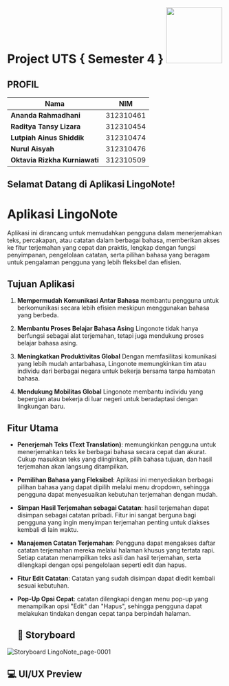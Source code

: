# Project UTS { Semester 4 } <img src=https://i.pinimg.com/564x/fd/88/8c/fd888c43145aa84d5e3037082d470910.jpg width="130px">
## PROFIL
| Nama           |             NIM            |
| -------------------|----------------------------|
| **Ananda Rahmadhani**           |         312310461       |
| **Raditya Tansy Lizara**            |          312310454         |
| **Lutpiah Ainus Shiddik**          |          312310474         |
| **Nurul Aisyah**    |     312310476     |
| **Oktavia Rizkha Kurniawati** | 312310509 |

## Selamat Datang di Aplikasi **LingoNote**!

# Aplikasi LingoNote

Aplikasi ini dirancang untuk memudahkan pengguna dalam menerjemahkan teks, percakapan, atau catatan dalam berbagai bahasa, memberikan akses ke fitur terjemahan yang cepat dan praktis, lengkap dengan fungsi penyimpanan, pengelolaan catatan, serta pilihan bahasa yang beragam untuk pengalaman pengguna yang lebih fleksibel dan efisien.

## Tujuan Aplikasi

1. **Mempermudah Komunikasi Antar Bahasa**
   membantu pengguna untuk berkomunikasi secara lebih efisien meskipun menggunakan bahasa yang berbeda. 

2. **Membantu Proses Belajar Bahasa Asing**
   Lingonote tidak hanya berfungsi sebagai alat terjemahan, tetapi juga mendukung proses belajar bahasa asing.

3. **Meningkatkan Produktivitas Global**
   Dengan memfasilitasi komunikasi yang lebih mudah antarbahasa, Lingonote memungkinkan tim atau individu dari berbagai negara untuk bekerja bersama tanpa hambatan bahasa. 

4. **Mendukung Mobilitas Global**
   Lingonote membantu individu yang bepergian atau bekerja di luar negeri untuk beradaptasi dengan lingkungan baru.

## Fitur Utama

- **Penerjemah Teks (Text Translation)**: memungkinkan pengguna untuk menerjemahkan teks ke berbagai bahasa secara cepat dan akurat. Cukup masukkan teks yang diinginkan, pilih bahasa tujuan, dan hasil terjemahan akan langsung ditampilkan.
- **Pemilihan Bahasa yang Fleksibel**: Aplikasi ini menyediakan berbagai pilihan bahasa yang dapat dipilih melalui menu dropdown, sehingga pengguna dapat menyesuaikan kebutuhan terjemahan dengan mudah.
- **Simpan Hasil Terjemahan sebagai Catatan**: hasil terjemahan dapat disimpan sebagai catatan pribadi. Fitur ini sangat berguna bagi pengguna yang ingin menyimpan terjemahan penting untuk diakses kembali di lain waktu.
- **Manajemen Catatan Terjemahan**: Pengguna dapat mengakses daftar catatan terjemahan mereka melalui halaman khusus yang tertata rapi. Setiap catatan menampilkan teks asli dan hasil terjemahan, serta dilengkapi dengan opsi pengelolaan seperti edit dan hapus.
- **Fitur Edit Catatan**: Catatan yang sudah disimpan dapat diedit kembali sesuai kebutuhan.
- **Pop-Up Opsi Cepat**: catatan dilengkapi dengan menu pop-up yang menampilkan opsi "Edit" dan "Hapus", sehingga pengguna dapat melakukan tindakan dengan cepat tanpa berpindah halaman.

  ## 📝 Storyboard

![Storyboard LingoNote_page-0001](https://github.com/user-attachments/assets/a77c4bde-4001-4a7a-9ba3-5f6b6ebc7dce)


## 💻 UI/UX Preview

